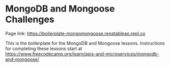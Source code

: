 # MongoDB and Mongoose Challenges

Page link: https://boilerplate-mongomongoose.renatableao.repl.co

This is the boilerplate for the MongoDB and Mongoose lessons. Instructions for completing these lessons start at https://www.freecodecamp.org/learn/apis-and-microservices/mongodb-and-mongoose/
